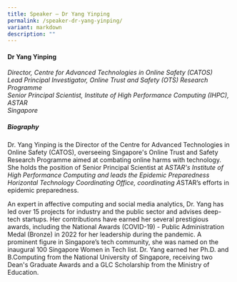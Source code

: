 ```yaml
---
title: Speaker – Dr Yang Yinping
permalink: /speaker-dr-yang-yinping/
variant: markdown
description: ""
---
```

#### **Dr Yang Yinping**

*Director, Centre for Advanced Technologies in Online Safety (CATOS)
<br>Lead Principal Investigator, Online Trust and Safety (OTS) Research Programme
<br>Senior Principal Scientist, Institute of High Performance Computing (IHPC), ASTAR<br>Singapore*

##### **Biography**
Dr. Yang Yinping is the Director of the Centre for Advanced Technologies in Online Safety (CATOS), overseeing Singapore's Online Trust and Safety Research Programme aimed at combating online harms with technology. She holds the position of Senior Principal Scientist at A*STAR's Institute of High Performance Computing and leads the Epidemic Preparedness Horizontal Technology Coordinating Office, coordinating A*STAR’s efforts in epidemic preparedness.
 
An expert in affective computing and social media analytics, Dr. Yang has led over 15 projects for industry and the public sector and advises deep-tech startups. Her contributions have earned her several prestigious awards, including the National Awards (COVID-19) - Public Administration Medal (Bronze) in 2022 for her leadership during the pandemic. A prominent figure in Singapore’s tech community, she was named on the inaugural 100 Singapore Women in Tech list. Dr. Yang earned her Ph.D. and B.Computing from the National University of Singapore, receiving two Dean's Graduate Awards and a GLC Scholarship from the Ministry of Education.
